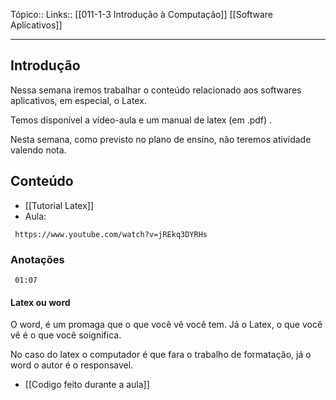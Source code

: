 Tópico::
Links:: [[011-1-3 Introdução à Computação]] [[Software Aplicativos]]

---
## Introdução

Nessa semana iremos trabalhar o conteúdo relacionado aos softwares aplicativos, em especial, o Latex.

Temos disponível a vídeo-aula e um manual de latex (em .pdf) .

Nesta semana, como previsto no plano de ensino, não teremos atividade valendo nota.

## Conteúdo

- [[Tutorial Latex]]
- Aula: 
```timestamp-url 
 https://www.youtube.com/watch?v=jREkq3DYRHs
 ```

### Anotações

```timestamp 
 01:07
 ```

#### Latex ou word

O word, é um promaga que o que você vê você tem.
Já o Latex, o que você vê é o que você soignifica. 

No caso do latex o computador é que fara o trabalho de formatação, já o word o autor é o responsavel.

- [[Codigo feito durante a aula]]
